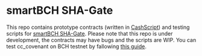 # smartBCH SHA-Gate



This repo contains prototype contracts (written in [CashScript](https://cashscript.org/)) and testing scripts for [smartBCH SHA-Gate](https://github.com/smartbch/docs/blob/main/sha-gate.md). Please note that this repo is under development, the contracts may have bugs and the scripts are WIP. You can test cc_covenant on BCH testnet by fallowing [this guide](./docs/v1_test_guide.md).

